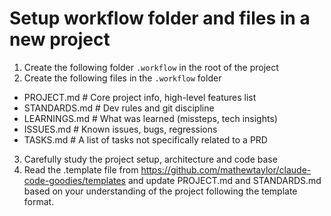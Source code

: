 # Setup workflow folder and files in a new project

1. Create the following folder `.workflow` in the root of the project
2. Create the following files in the `.workflow` folder
- PROJECT.md        # Core project info, high-level features list
- STANDARDS.md      # Dev rules and git discipline
- LEARNINGS.md      # What was learned (missteps, tech insights)
- ISSUES.md         # Known issues, bugs, regressions
- TASKS.md          # A list of tasks not specifically related to a PRD
3. Carefully study the project setup, architecture and code base
4. Read the .template file from https://github.com/mathewtaylor/claude-code-goodies/templates and update PROJECT.md and STANDARDS.md based on your understanding of the project following the template format.

